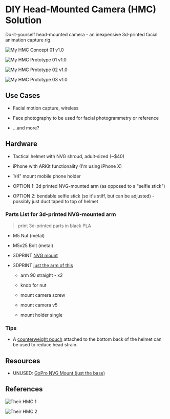 # DIY Head-Mounted Camera (HMC) Solution

Do-it-yourself head-mounted camera - an inexpensive 3d-printed facial animation capture rig.

![My HMC Concept 01 v1.0](res/mockup-02.png)

![My HMC Prototype 01 v1.0](res/prototype-01.jpg)

![My HMC Prototype 02 v1.0](res/prototype-02.jpg)

![My HMC Prototype 03 v1.0](res/prototype-03.jpg)

## Use Cases

* Facial motion capture, wireless

* Face photography to be used for facial photogrammetry or reference

* ...and more?

## Hardware

* Tactical helmet with NVG shroud, adult-sized (~$40)

* iPhone with ARKit functionality (I'm using iPhone X)

* 1/4" mount mobile phone holder

* OPTION 1: 3d printed NVG-mounted arm (as opposed to a "selfie stick")

* OPTION 2: bendable selfie stick (so it's stiff, but can be adjusted) - possibly just duct taped to top of helmet

### Parts List for 3d-printed NVG-mounted arm

> print 3d-printed parts in black PLA

* M5 Nut (metal)

* M5x25 Bolt (metal)

* 3DPRINT [NVG mount](https://www.thingiverse.com/thing:2799476)

* 3DPRINT [just the arm of this](https://www.thingiverse.com/thing:2194278)

  * arm 90 straight - x2

  * knob for nut

  * mount camera screw

  * mount camera v5

  * mount holder single

### Tips

* A [counterweight pouch](https://www.hardheadveterans.com/blogs/reviews/combat-helmet-setup-visual-guide-for-military ) attached to the bottom back of the helmet can be used to reduce head strain.

## Resources

* UNUSED: [GoPro NVG Mount (just the base)](https://www.thingiverse.com/thing:3481602)

## References

![Their HMC 1](ref/their-hmc-01.jpg)

![Their HMC 2](ref/their-hmc-02.jpg)
